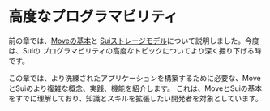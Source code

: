 # 高度なプログラマビリティ

前の章では、[Moveの基本](./../move-basics)と
[Suiストレージモデル](./../storage)について説明しました。今度は、Suiの
プログラマビリティの高度なトピックについてより深く掘り下げる時です。

この章では、より洗練されたアプリケーションを構築するために必要な、MoveとSuiのより複雑な概念、実践、機能を紹介します。
これは、MoveとSuiの基本をすでに理解しており、知識とスキルを拡張したい開発者を対象としています。
